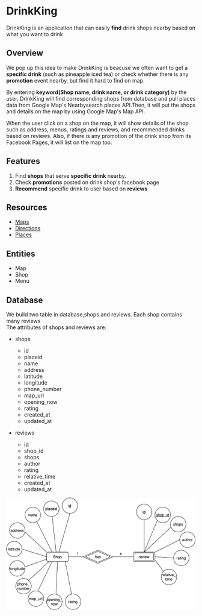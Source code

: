 # DrinkKing
DrinkKing is an application that can easily **find** drink shops nearby based on what you want to drink

## Overview
We pop up this idea to make DrinkKing is beacuse we often want to get a **specific drink** (such as pineapple iced tea) or check whether there is any **promotion** event nearby, but find it hard to find on map.

By entering **keyword(Shop name, drink name, or drink category)** by the user, DrinkKing will find corresponding shops from database and pull places data from Google Map's Nearbysearch places API.Then, it will put the shops and details on the map by using Google Map's Map API.

When the user click on a shop on the map, it will show details of the shop such as address, menus, ratings and reviews, and recommended drinks based on reviews. Also, if there is any promotion of the drink shop from its Facebook Pages, it will list on the map too.

## Features
1. Find **shops** that serve **specific drink** nearby.
2. Check **promotions** posted on drink shop's facebook page
3. **Recommend** specific drink to user based on **reviews**

## Resources
- [Maps](https://developers.google.com/maps/documentation/embed/get-started)
- [Directions](https://developers.google.com/maps/documentation/directions/overview)
- [Places](https://developers.google.com/places/web-service/overview)

## Entities
- Map
- Shop
- Menu

## Database
We build two table in database,shops and reviews. Each shop contains many reviews
<br/>
The attributes of shops and reviews are:
- shops
  - id
  - placeid
  - name
  - address
  - latitude
  - longitude
  - phone_number
  - map_url
  - opening_now
  - rating
  - created_at
  - updated_at

- reviews
  - id
  - shop_id
  - shops
  - author
  - rating
  - relative_time
  - created_at
  - updated_at

![ERM](./assets/drink_king.png)
